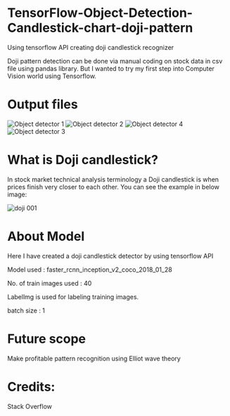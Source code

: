 # TensorFlow-Object-Detection-Candlestick-chart-doji-pattern
Using tensorflow API creating doji candlestick recognizer

Doji pattern detection can be done via manual coding on stock data in csv file using pandas library.
But I wanted to try my first step into Computer Vision world using Tensorflow.

# Output files

![Object detector 1](https://user-images.githubusercontent.com/50289281/64172492-bb91d100-ce72-11e9-8d85-68a07196466b.png)
![Object detector 2](https://user-images.githubusercontent.com/50289281/64172493-bc2a6780-ce72-11e9-83b1-3fb90f0e230c.png)
![Object detector 4](https://user-images.githubusercontent.com/50289281/64172494-bc2a6780-ce72-11e9-967d-7742275eb8f7.png)
![Object detector 3](https://user-images.githubusercontent.com/50289281/64172491-bb91d100-ce72-11e9-8e86-06b7637ec97e.png)

# What is Doji candlestick?

In stock market technical analysis terminology a Doji candlestick is when prices finish very closer to each other.
You can see the example in below image:

![doji 001](https://user-images.githubusercontent.com/50289281/64168420-1cb4a700-ce69-11e9-821d-be0138873627.png)

# About Model
Here I have created a doji candlestick detector by using tensorflow API

Model used : faster_rcnn_inception_v2_coco_2018_01_28

No. of train images used : 40

Labellmg is used for labeling training images.

batch size : 1

# Future scope

Make profitable pattern recognition using Elliot wave theory

# Credits:

Stack Overflow
